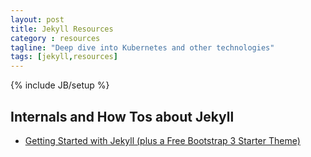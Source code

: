 ```yaml
---
layout: post
title: Jekyll Resources
category : resources
tagline: "Deep dive into Kubernetes and other technologies"
tags: [jekyll,resources]
---
```


{% include JB/setup %}

## Internals and How Tos about Jekyll

* [Getting Started with Jekyll (plus a Free Bootstrap 3 Starter Theme)](https://scotch.io/tutorials/getting-started-with-jekyll-plus-a-free-bootstrap-3-starter-theme)

